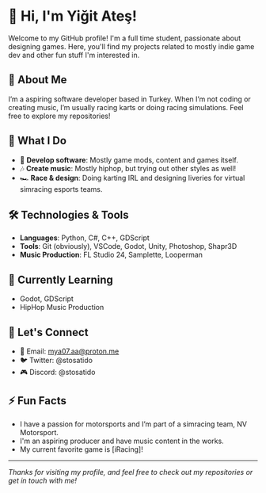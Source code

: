 # 👋 Hi, I'm Yiğit Ateş!

Welcome to my GitHub profile! I'm a full time student, passionate about designing games. Here, you'll find my projects related to mostly indie game dev and other fun stuff I'm interested in.

## 📍 About Me
I’m a aspiring software developer based in Turkey. When I’m not coding or creating music, I’m usually racing karts or doing racing simulations. Feel free to explore my repositories!

## 🚀 What I Do
- 🔨 **Develop software**: Mostly game mods, content and games itself.
- 🎶 **Create music**: Mostly hiphop, but trying out other styles as well!
- 🏎️ **Race & design**: Doing karting IRL and designing liveries for virtual simracing esports teams.

## 🛠️ Technologies & Tools
- **Languages**: Python, C#, C++, GDScript
- **Tools**: Git (obviously), VSCode, Godot, Unity, Photoshop, Shapr3D
- **Music Production**: FL Studio 24, Samplette, Looperman

## 🌱 Currently Learning
- Godot, GDScript
- HipHop Music Production

## 💬 Let's Connect
- 📧 Email: mya07.aa@proton.me
- 🐦 Twitter: @stosatido
- 🎮 Discord: @stosatido

## ⚡ Fun Facts
- I have a passion for motorsports and I’m part of a simracing team, NV Motorsport.
- I'm an aspiring producer and have music content in the works.
- My current favorite game is [iRacing]!

---

*Thanks for visiting my profile, and feel free to check out my repositories or get in touch with me!*
